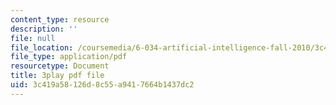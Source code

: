 ```yaml
---
content_type: resource
description: ''
file: null
file_location: /coursemedia/6-034-artificial-intelligence-fall-2010/3c419a58126d8c55a9417664b1437dc2_gGQ-vAmdAOI.pdf
file_type: application/pdf
resourcetype: Document
title: 3play pdf file
uid: 3c419a58-126d-8c55-a941-7664b1437dc2
---
```

